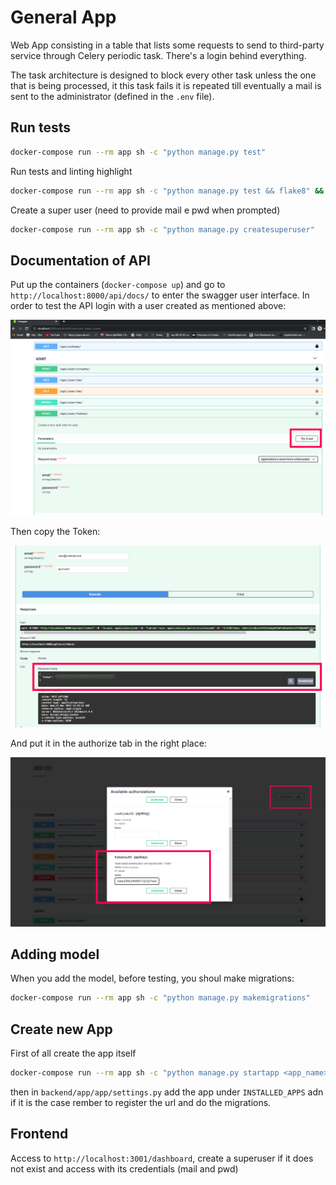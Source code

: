 # General App

Web App consisting in a table that lists some requests to send to third-party service through Celery periodic task.
There's a login behind everything.

The task architecture is designed to block every other task unless the one that is being processed, it this task fails it is repeated till eventually a mail is sent to the administrator (defined in the `.env` file).
## Run tests
```bash
docker-compose run --rm app sh -c "python manage.py test"
```
Run tests and linting highlight
```bash
docker-compose run --rm app sh -c "python manage.py test && flake8" && docker-compose down
```
Create a super user (need to provide mail e pwd when prompted)
```bash
docker-compose run --rm app sh -c "python manage.py createsuperuser"
```

## Documentation of API
Put up the containers (`docker-compose up`) and go to `http://localhost:8000/api/docs/` to enter the swagger user interface.
In order to test the API login with a user created as mentioned above:

<center>
<img src="readmeimg/download.png" style="width:800px;">
</center>

Then copy the Token:

<center>
<img src="readmeimg/token.png" style="width:800px;">
</center>

And put it in the authorize tab in the right place:

<center>
<img src="readmeimg/token_2.png" style="width:800px;">
</center>

## Adding model
When you add the model, before testing, you shoul make migrations:
```bash
docker-compose run --rm app sh -c "python manage.py makemigrations"
```

## Create new App
First of all create the app itself
```bash
docker-compose run --rm app sh -c "python manage.py startapp <app_name>"
```
then in `backend/app/app/settings.py` add the app under `INSTALLED_APPS` adn if it is the case rember to register the url and do the migrations.

## Frontend
Access to `http://localhost:3001/dashboard`, create a superuser if it does not exist and access with its credentials (mail and pwd)